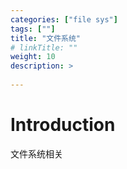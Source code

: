 ```yaml
---
categories: ["file sys"] 
tags: [""] 
title: "文件系统"
# linkTitle: ""
weight: 10
description: >
  
---
```


# Introduction
文件系统相关
